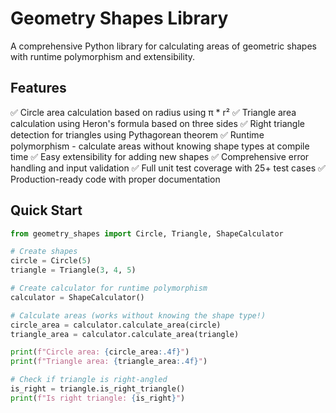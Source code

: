 # Geometry Shapes Library
A comprehensive Python library for calculating areas of geometric shapes with runtime polymorphism and extensibility.

## Features
✅ Circle area calculation based on radius using π * r²
✅ Triangle area calculation using Heron's formula based on three sides
✅ Right triangle detection for triangles using Pythagorean theorem
✅ Runtime polymorphism - calculate areas without knowing shape types at compile time
✅ Easy extensibility for adding new shapes
✅ Comprehensive error handling and input validation
✅ Full unit test coverage with 25+ test cases
✅ Production-ready code with proper documentation

## Quick Start

```python
from geometry_shapes import Circle, Triangle, ShapeCalculator

# Create shapes
circle = Circle(5)
triangle = Triangle(3, 4, 5)

# Create calculator for runtime polymorphism
calculator = ShapeCalculator()

# Calculate areas (works without knowing the shape type!)
circle_area = calculator.calculate_area(circle)
triangle_area = calculator.calculate_area(triangle)

print(f"Circle area: {circle_area:.4f}")
print(f"Triangle area: {triangle_area:.4f}")

# Check if triangle is right-angled
is_right = triangle.is_right_triangle()
print(f"Is right triangle: {is_right}")
```
